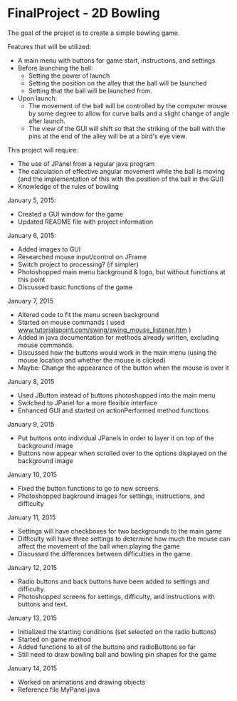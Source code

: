 FinalProject - 2D Bowling
=========================
The goal of the project is to create a simple bowling game.

Features that will be utilized:
- A main menu with buttons for game start, instructions, and settings.
- Before launching the ball:
   - Setting the power of launch
   - Setting the position on the alley that the ball will be launched
   - Setting that the ball will be launched from.
- Upon launch:
   - The movement of the ball will be controlled by the computer mouse by some degree to allow for curve balls and a slight change of angle after launch.
   - The view of the GUI will shift so that the striking of the ball with the pins at the end of the alley will be at a bird's eye view.

This project will require:
- The use of JPanel from a regular java program
- The calculation of effective angular movement while the ball is moving (and the implementation of this with the position of the ball in the GUI)
- Knowledge of the rules of bowling
 


January 5, 2015:
- Created a GUI window for the game
- Updated README file with project information

January 6, 2015:
- Added images to GUI
- Researched mouse input/control on JFrame
- Switch project to processing? (if simpler)
- Photoshopped main menu background & logo, but without functions at this point
- Discussed basic functions of the game

January 7, 2015
- Altered code to fit the menu screen background
- Started on mouse commands ( used www.tutorialspoint.com/swing/swing_mouse_listener.htm )
- Added in java documentation for methods already written, excluding mouse commands.
- Discussed how the buttons would work in the main menu (using the mouse location and whether the mouse is clicked)
- Maybe: Change the appearance of the button when the mouse is over it

January 8, 2015
- Used JButton instead of buttons photoshopped into the main menu
- Switched to JPanel for a more flexible interface
- Enhanced GUI and started on actionPerformed method functions

January 9, 2015
- Put buttons onto individual JPanels in order to layer it on top of the background image
- Buttons now appear when scrolled over to the options displayed on the background image

January 10, 2015
- Fixed the button functions to go to new screens.
- Photoshopped bagkround images for settings, instructions, and difficulty

January 11, 2015
- Settings will have checkboxes for two backgrounds to the main game
- Difficulty will have three settings to determine how much the mouse can affect the movement of the ball when playing the game
- Discussed the differences between difficulties in the game.

January 12, 2015
- Radio buttons and back buttons have been added to settings and difficulty.
- Photoshopped screens for settings, difficulty, and instructions with buttons and text.

January 13, 2015
- Initialized the starting conditions (set selected on the radio buttons)
- Started on game method 
- Added functions to all of the buttons and radioButtons so far
- Still need to draw bowling ball and bowling pin shapes for the game

January 14, 2015
- Worked on animations and drawing objects
- Reference file MyPanel.java
